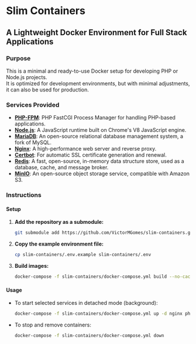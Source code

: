 # Slim Containers

## A Lightweight Docker Environment for Full Stack Applications

### Purpose

This is a minimal and ready-to-use Docker setup for developing PHP or Node.js projects.  
It is optimized for development environments, but with minimal adjustments, it can also be used for production.

### Services Provided

- **[PHP-FPM](https://github.com/php/php-src)**: PHP FastCGI Process Manager for handling PHP-based applications.
- **[Node.js](https://github.com/nodejs/node)**: A JavaScript runtime built on Chrome's V8 JavaScript engine.
- **[MariaDB](https://github.com/MariaDB/server)**: An open-source relational database management system, a fork of MySQL.
- **[Nginx](https://github.com/nginx/nginx)**: A high-performance web server and reverse proxy.
- **[Certbot](https://github.com/certbot/certbot)**: For automatic SSL certificate generation and renewal.
- **[Redis](https://github.com/redis/redis)**: A fast, open-source, in-memory data structure store, used as a database, cache, and message broker.
- **[MinIO](https://github.com/minio/minio)**: An open-source object storage service, compatible with Amazon S3.

### Instructions

#### Setup

1. **Add the repository as a submodule:**

    ```bash
    git submodule add https://github.com/VictorMGomes/slim-containers.git
    ```

2. **Copy the example environment file:**

    ```bash
    cp slim-containers/.env.example slim-containers/.env
    ```

3. **Build images:**

    ```bash
    docker-compose -f slim-containers/docker-compose.yml build --no-cache
    ```

#### Usage

- To start selected services in detached mode (background):

    ```bash
    docker-compose -f slim-containers/docker-compose.yml up -d nginx php-fpm mariadb
    ```

- To stop and remove containers:

    ```bash
    docker-compose -f slim-containers/docker-compose.yml down
    ```
